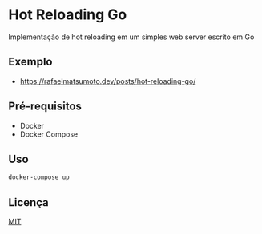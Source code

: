 # Hot Reloading Go

Implementação de hot reloading em um simples web server escrito em Go

## Exemplo

- https://rafaelmatsumoto.dev/posts/hot-reloading-go/

## Pré-requisitos

- Docker
- Docker Compose

## Uso

```bash
docker-compose up
```

## Licença
[MIT](https://choosealicense.com/licenses/mit/)
